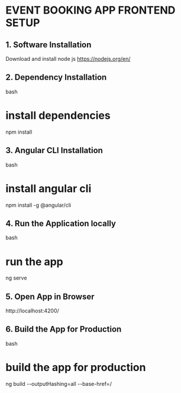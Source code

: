 # EVENT BOOKING APP FRONTEND SETUP

## 1. Software Installation

Download and install node js https://nodejs.org/en/

## 2. Dependency Installation

bash
# install dependencies
npm install


## 3. Angular CLI Installation

bash
# install angular cli
npm install -g @angular/cli


## 4. Run the Application locally

bash
# run the app
ng serve


## 5. Open App in Browser

http://localhost:4200/

## 6. Build the App for Production

bash
# build the app for production
ng build --outputHashing=all --base-href=/
